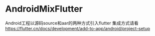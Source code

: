 # AndroidMixFlutter
Android工程以源码source和aar的两种方式引入flutter
集成方式请看 https://flutter.cn/docs/development/add-to-app/android/project-setup
